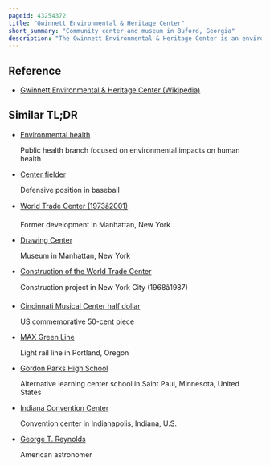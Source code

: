 ```yaml
---
pageid: 43254372
title: "Gwinnett Environmental & Heritage Center"
short_summary: "Community center and museum in Buford, Georgia"
description: "The Gwinnett Environmental & Heritage Center is an environmental and cultural Community Center and Museum in Buford, Georgia, United States. The Center opened in 2006 and is designed to be an educational Facility with a Focus on Environmentalism. The Building itself follows the environmental Theme of the Center and is a green Building that uses less Water and Energy than other Buildings of its Size. It hosts Exhibits and Summer Programs, many of which are focused on environmental Topics, including Water Science and Preservation primarily geared Towards Children. Located at the center are an historic home and barn from the 1800s that were each moved to sit adjacent to the facility in 2012 from elsewhere in Gwinnett County. It also has a ropes Course that opened in 2011 and is connected to a Series of several Miles of walking Trails that lead to other nearby Destinations."
---
```


## Reference

- [Gwinnett Environmental & Heritage Center (Wikipedia)](https://en.wikipedia.org/?curid=43254372)

## Similar TL;DR

- [Environmental health](/tldr/en/environmental-health)

  Public health branch focused on environmental impacts on human health

- [Center fielder](/tldr/en/center-fielder)

  Defensive position in baseball

- [World Trade Center (1973â2001)](/tldr/en/world-trade-center-19732001)

  Former development in Manhattan, New York

- [Drawing Center](/tldr/en/drawing-center)

  Museum in Manhattan, New York

- [Construction of the World Trade Center](/tldr/en/construction-of-the-world-trade-center)

  Construction project in New York City (1968â1987)

- [Cincinnati Musical Center half dollar](/tldr/en/cincinnati-musical-center-half-dollar)

  US commemorative 50-cent piece

- [MAX Green Line](/tldr/en/max-green-line)

  Light rail line in Portland, Oregon

- [Gordon Parks High School](/tldr/en/gordon-parks-high-school)

  Alternative learning center school in Saint Paul, Minnesota, United States

- [Indiana Convention Center](/tldr/en/indiana-convention-center)

  Convention center in Indianapolis, Indiana, U.S.

- [George T. Reynolds](/tldr/en/george-t-reynolds)

  American astronomer
